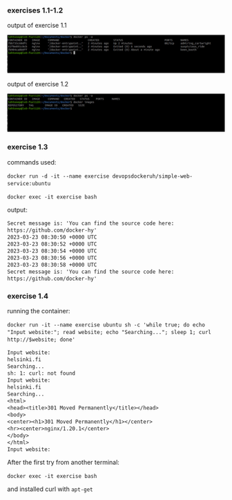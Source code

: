 ### exercises 1.1-1.2

output of exercise 1.1

![alt text](exercise1_1.jpg "output of exercise 1.1")

output of exercise 1.2


![alt text](exercise1_2.jpg "output of exercise 1.2")

### exercise 1.3

commands used:

`docker run -d -it --name exercise devopsdockeruh/simple-web-service:ubuntu`

`docker exec -it exercise bash`

output:

```
Secret message is: 'You can find the source code here: https://github.com/docker-hy'
2023-03-23 08:30:50 +0000 UTC
2023-03-23 08:30:52 +0000 UTC
2023-03-23 08:30:54 +0000 UTC
2023-03-23 08:30:56 +0000 UTC
2023-03-23 08:30:58 +0000 UTC
Secret message is: 'You can find the source code here: https://github.com/docker-hy'
```

### exercise 1.4

running the container:

`docker run -it --name exercise ubuntu sh -c 'while true; do echo "Input website:"; read website; echo "Searching..."; sleep 1; curl http://$website; done'`


```
Input website:
helsinki.fi
Searching...
sh: 1: curl: not found
Input website:
helsinki.fi
Searching...
<html>
<head><title>301 Moved Permanently</title></head>
<body>
<center><h1>301 Moved Permanently</h1></center>
<hr><center>nginx/1.20.1</center>
</body>
</html>
Input website:
```

After the first try from another terminal:

`docker exec -it exercise bash`

and installed curl with `apt-get`
